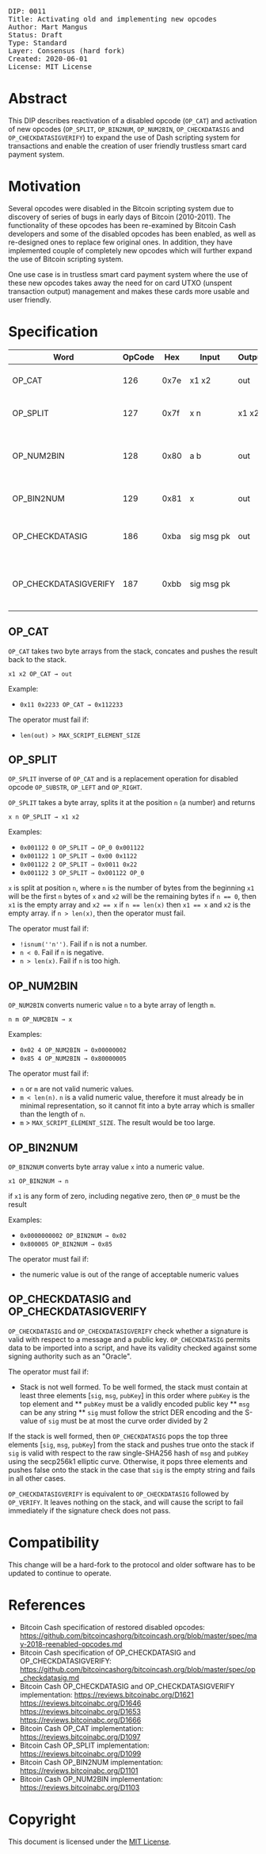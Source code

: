 <pre>
DIP: 0011
Title: Activating old and implementing new opcodes
Author: Mart Mangus
Status: Draft
Type: Standard
Layer: Consensus (hard fork)
Created: 2020-06-01
License: MIT License
</pre>

# Abstract
<!-- A short (~200 word) description of the technical issue being addressed -->

This DIP describes reactivation of a disabled opcode (`OP_CAT`) and activation of new opcodes (`OP_SPLIT`, `OP_BIN2NUM`, `OP_NUM2BIN`, `OP_CHECKDATASIG` and `OP_CHECKDATASIGVERIFY`) to expand the use of Dash scripting system for transactions and enable the creation of user friendly trustless smart card payment system.


# Motivation
<!-- The motivation is critical for BIPs that want to change the Bitcoin protocol. It should clearly explain why the existing protocol is inadequate to address the problem that the BIP solves -->

Several opcodes were disabled in the Bitcoin scripting system due to discovery of series of bugs in early days of Bitcoin (2010-2011). The functionality of these opcodes has been re-examined by Bitcoin Cash developers and some of the disabled opcodes has been enabled, as well as re-designed ones to replace few original ones. In addition, they have implemented couple of completely new opcodes which will further expand the use of Bitcoin scripting system.

One use case is in trustless smart card payment system where the use of these new opcodes takes away the need for on card UTXO (unspent transaction output) management and makes these cards more usable and user friendly.

# Specification
<!-- The technical specification should describe the syntax and semantics of any new feature. The specification should be detailed enough to allow competing, interoperable implementations for any of the current Bitcoin platforms -->

|Word                  |OpCode |Hex |Input |Output  | Description                                           |
|----------------------|-------|----|------|--------|-------------------------------------------------------|
|OP_CAT                |126    |0x7e|x1 x2 |out     |Concatenates two byte arrays                           |
|OP_SPLIT              |127    |0x7f|x n   |x1 x2   |Split byte array *x* at position *n*                   |
|OP_NUM2BIN            |128    |0x80|a b   |out     |Convert numeric *a* into byte array of length *b*      |
|OP_BIN2NUM            |129    |0x81|x     |out     |Convert byte array *x* into numeric                    |
|OP_CHECKDATASIG       |186    |0xba|sig&nbsp;msg&nbsp;pk|out     |If signature *sig* is valid, output to the stack          |
|OP_CHECKDATASIGVERIFY |187    |0xbb|sig&nbsp;msg&nbsp;pk|        |If signature *sig* is valid, false will cause the script to fail|

## OP_CAT
`OP_CAT` takes two byte arrays from the stack, concates and pushes the result back to the stack.


`x1 x2 OP_CAT → out`


Example:
* `0x11 0x2233 OP_CAT → 0x112233`

The operator must fail if:
* `len(out) > MAX_SCRIPT_ELEMENT_SIZE`

## OP_SPLIT
`OP_SPLIT` inverse of `OP_CAT` and is a replacement operation for disabled opcode `OP_SUBSTR`, `OP_LEFT` and `OP_RIGHT`.

`OP_SPLIT` takes a byte array, splits it at the position `n` (a number) and returns

`x n OP_SPLIT → x1 x2`


Examples:
* `0x001122 0 OP_SPLIT → OP_0 0x001122`
* `0x001122 1 OP_SPLIT → 0x00 0x1122`
* `0x001122 2 OP_SPLIT → 0x0011 0x22`
* `0x001122 3 OP_SPLIT → 0x001122 OP_0`


`x` is split at position `n`, where `n` is the number of bytes from the beginning
`x1` will be the first `n` bytes of `x` and `x2` will be the remaining bytes
if `n == 0`, then `x1` is the empty array and `x2 == x`
if `n == len(x)` then `x1 == x` and `x2` is the empty array.
if `n > len(x)`, then the operator must fail.

The operator must fail if:
* `!isnum(''n'')`. Fail if `n` is not a number.
* `n < 0`. Fail if `n` is negative.
* `n > len(x)`. Fail if `n` is too high.


## OP_NUM2BIN
`OP_NUM2BIN` converts numeric value `n` to a byte array of length `m`.

`n m OP_NUM2BIN → x`


Examples:
* `0x02 4 OP_NUM2BIN → 0x00000002`
* `0x85 4 OP_NUM2BIN → 0x80000005`


The operator must fail if:
* `n` or `m` are not valid numeric values.
* `m < len(n)`. `n` is a valid numeric value, therefore it must already be in minimal representation, so it cannot fit into a byte array which is smaller than the length of `n`.
* `m` > `MAX_SCRIPT_ELEMENT_SIZE`. The result would be too large.

## OP_BIN2NUM
`OP_BIN2NUM` converts byte array value `x` into a numeric value.

`x1 OP_BIN2NUM → n`

if `x1` is any form of zero, including negative zero, then `OP_0` must be the result

Examples:
* `0x0000000002 OP_BIN2NUM → 0x02`
* `0x800005 OP_BIN2NUM → 0x85`

The operator must fail if:
* the numeric value is out of the range of acceptable numeric values

## OP_CHECKDATASIG and OP_CHECKDATASIGVERIFY
`OP_CHECKDATASIG` and `OP_CHECKDATASIGVERIFY` check whether a signature is valid with respect to a message and a public key. `OP_CHECKDATASIG` permits data to be imported into a script, and have its validity checked against some signing authority such as an "Oracle".

The operator must fail if:
* Stack is not well formed. To be well formed, the stack must contain at least three elements [`sig`, `msg`, `pubKey`] in this order where `pubKey` is the top element and
** `pubKey` must be a validly encoded public key
** `msg` can be any string
** `sig` must follow the strict DER encoding and the S-value of `sig` must be at most the curve order divided by 2

If the stack is well formed, then `OP_CHECKDATASIG` pops the top three elements [`sig`, `msg`, `pubKey`] from the stack and pushes true onto the stack if `sig` is valid with respect to the raw single-SHA256 hash of `msg` and `pubKey` using the secp256k1 elliptic curve. Otherwise, it pops three elements and pushes false onto the stack in the case that `sig` is the empty string and fails in all other cases.

`OP_CHECKDATASIGVERIFY` is equivalent to `OP_CHECKDATASIG` followed by `OP_VERIFY`. It leaves nothing on the stack, and will cause the script to fail immediately if the signature check does not pass.

# Compatibility
<!-- All BIPs that introduce backwards incompatibilities must include a section describing these incompatibilities and their severity. The BIP must explain how the author proposes to deal with these incompatibilities -->

This change will be a hard-fork to the protocol and older software has to be updated to continue to operate. 

# References
<!-- The reference implementation must be completed before any BIP is given status "Final", but it need not be completed before the BIP is accepted. It is better to finish the specification and rationale first and reach consensus on it before writing code. The final implementation must include test code and documentation appropriate for the Bitcoin protocol -->

* Bitcoin Cash specification of restored disabled opcodes: https://github.com/bitcoincashorg/bitcoincash.org/blob/master/spec/may-2018-reenabled-opcodes.md
* Bitcoin Cash specification of OP_CHECKDATASIG and OP_CHECKDATASIGVERIFY: https://github.com/bitcoincashorg/bitcoincash.org/blob/master/spec/op_checkdatasig.md
* Bitcoin Cash OP_CHECKDATASIG and OP_CHECKDATASIGVERIFY implementation: https://reviews.bitcoinabc.org/D1621 https://reviews.bitcoinabc.org/D1646 https://reviews.bitcoinabc.org/D1653 https://reviews.bitcoinabc.org/D1666
* Bitcoin Cash OP_CAT implementation: https://reviews.bitcoinabc.org/D1097
* Bitcoin Cash OP_SPLIT implementation: https://reviews.bitcoinabc.org/D1099
* Bitcoin Cash OP_BIN2NUM implementation: https://reviews.bitcoinabc.org/D1101
* Bitcoin Cash OP_NUM2BIN implementation: https://reviews.bitcoinabc.org/D1103

# Copyright
<!-- The BIP must be explicitly licensed under acceptable copyright terms -->
This document is licensed under the [MIT License](https://opensource.org/licenses/MIT).
